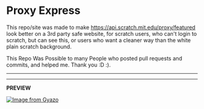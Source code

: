 # Proxy Express

  This repo/site was made to make https://api.scratch.mit.edu/proxy/featured look better on a 3rd party safe website, for scratch users, who can't login to scratch, but can see this, or users who want a cleaner way than the white plain scratch background.
  
 This Repo Was Possible to many People who posted pull requests and commits, and helped me. Thank you :D :).
 <hr>
 
 -------------------------
 
 **PREVIEW**
 
 [![Image from Gyazo](https://i.gyazo.com/3cc151afab73b998b025189d671e89d5.png)](https://gyazo.com/3cc151afab73b998b025189d671e89d5)
